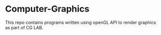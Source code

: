 # Computer-Graphics
This repo contains programs written using openGL API to render graphics as part of CG LAB.
